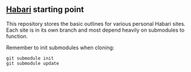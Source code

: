 [Habari](http://habariproject.org/) starting point
----------------------------------------------------

This repository stores the basic outlines for various personal Habari sites. Each site is in its own branch and most depend heavily on submodules to function.

Remember to init submodules when cloning:
```
git submodule init
git submodule update
```